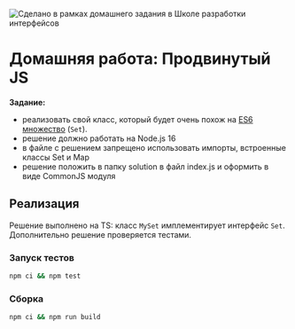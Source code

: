 ![Сделано в рамках домашнего задания в Школе разработки интерфейсов](https://img.shields.io/badge/%D0%AF%D0%BD%D0%B4%D0%B5%D0%BA%D1%81-%D0%A8%D0%A0%D0%98-ff0000)

Домашняя работа: Продвинутый JS
===============================

**Задание:**
- реализовать свой класс, который будет очень похож на [ES6 множество](https://developer.mozilla.org/en-US/docs/Web/JavaScript/Reference/Global_Objects/Set) (`Set`).
- решение должно работать на Node.js 16
- в файле с решением запрещено использовать импорты, встроенные классы Set и Map
- решение положить в папку solution  в файл index.js и оформить в виде CommonJS модуля


## Реализация

Решение выполнено на TS: класс `MySet` имплементирует интерфейс `Set`.
Дополнительно решение проверяется тестами.


### Запуск тестов
```bash
npm ci && npm test
```

### Сборка
```bash
npm ci && npm run build
```
